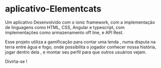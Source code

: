 # aplicativo-Elementcats

Um aplicativo Desenvolvido com o ionic framework, com a implementação de linguagens  como HTML, CSS, Angular e typescript,  com implementações como armazenamento off line, e API Rest.  
 

Esse projeto utiliza a gamificação para contar uma lenda , numa disputa na terra entre água e fogo, onde possibilita o jogador conhecer nossa história, jogar dentro dela , e montar seu perfil para que outros usuários vejam. 


Divirta-se !  
